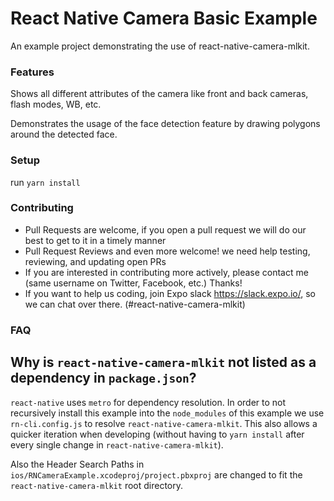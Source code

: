 # React Native Camera Basic Example

An example project demonstrating the use of react-native-camera-mlkit.

### Features

Shows all different attributes of the camera like front and back cameras, flash modes, WB, etc.

Demonstrates the usage of the face detection feature by drawing polygons around the detected face.

### Setup

run `yarn install`

### Contributing

* Pull Requests are welcome, if you open a pull request we will do our best to get to it in a timely manner
* Pull Request Reviews and even more welcome! we need help testing, reviewing, and updating open PRs
* If you are interested in contributing more actively, please contact me (same username on Twitter, Facebook, etc.) Thanks!
* If you want to help us coding, join Expo slack https://slack.expo.io/, so we can chat over there. (#react-native-camera-mlkit)

### FAQ

## Why is `react-native-camera-mlkit` not listed as a dependency in `package.json`?

`react-native` uses `metro` for dependency resolution. In order to not recursively install this example into the `node_modules` of this example we use `rn-cli.config.js` to resolve `react-native-camera-mlkit`. This also allows a quicker iteration when developing (without having to `yarn install` after every single change in `react-native-camera-mlkit`).

Also the Header Search Paths in `ios/RNCameraExample.xcodeproj/project.pbxproj` are changed to fit the `react-native-camera-mlkit` root directory.
